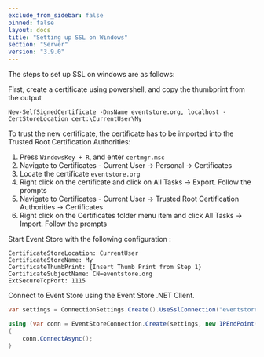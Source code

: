 ```yaml
---
exclude_from_sidebar: false
pinned: false
layout: docs
title: "Setting up SSL on Windows"
section: "Server"
version: "3.9.0"
---
```


The steps to set up SSL on windows are as follows:

First, create a certificate using powershell, and copy the thumbprint from the output

```
New-SelfSignedCertificate -DnsName eventstore.org, localhost -CertStoreLocation cert:\CurrentUser\My
```

To trust the new certificate, the certificate has to be imported into the Trusted Root Certification Authorities:

 1. Press `WindowsKey + R`, and enter `certmgr.msc`  
 2. Navigate to Certificates - Current User -> Personal -> Certificates  
 3. Locate the certificate `eventstore.org`  
 4. Right click on the certificate and click on All Tasks -> Export. Follow the prompts  
 5. Navigate to Certificates - Current User -> Trusted Root Certification Authorities -> Certificates  
 6. Right click on the Certificates folder menu item and click All Tasks -> Import. Follow the prompts  

Start Event Store with the following configuration :

```
CertificateStoreLocation: CurrentUser
CertificateStoreName: My
CertificateThumbPrint: {Insert Thumb Print from Step 1}
CertificateSubjectName: CN=eventstore.org
ExtSecureTcpPort: 1115
```

Connect to Event Store using the Event Store .NET Client.

```csharp
var settings = ConnectionSettings.Create().UseSslConnection("eventstore.org", true);

using (var conn = EventStoreConnection.Create(settings, new IPEndPoint(IPAddress.Loopback, 1115)))
{
	conn.ConnectAsync();
}
```